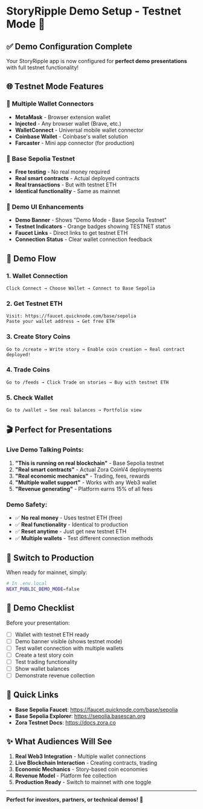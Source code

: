 # StoryRipple Demo Setup - Testnet Mode 🚀

## ✅ Demo Configuration Complete

Your StoryRipple app is now configured for **perfect demo presentations** with full testnet functionality!

## 🌐 Testnet Mode Features

### 🔧 **Multiple Wallet Connectors**
- **MetaMask** - Browser extension wallet
- **Injected** - Any browser wallet (Brave, etc.)
- **WalletConnect** - Universal mobile wallet connector
- **Coinbase Wallet** - Coinbase's wallet solution
- **Farcaster** - Mini app connector (for production)

### 🧪 **Base Sepolia Testnet**
- **Free testing** - No real money required
- **Real smart contracts** - Actual deployed contracts
- **Real transactions** - But with testnet ETH
- **Identical functionality** - Same as mainnet

### 🎯 **Demo UI Enhancements**
- **Demo Banner** - Shows "Demo Mode - Base Sepolia Testnet"
- **Testnet Indicators** - Orange badges showing TESTNET status
- **Faucet Links** - Direct links to get testnet ETH
- **Connection Status** - Clear wallet connection feedback

## 🚀 Demo Flow

### 1. **Wallet Connection**
```
Click Connect → Choose Wallet → Connect to Base Sepolia
```

### 2. **Get Testnet ETH**
```
Visit: https://faucet.quicknode.com/base/sepolia
Paste your wallet address → Get free ETH
```

### 3. **Create Story Coins**
```
Go to /create → Write story → Enable coin creation → Real contract deployed!
```

### 4. **Trade Coins**
```
Go to /feeds → Click Trade on stories → Buy with testnet ETH
```

### 5. **Check Wallet**
```
Go to /wallet → See real balances → Portfolio view
```

## 🎬 Perfect for Presentations

### **Live Demo Talking Points:**
1. **"This is running on real blockchain"** - Base Sepolia testnet
2. **"Real smart contracts"** - Actual Zora CoinV4 deployments  
3. **"Real economic mechanics"** - Trading, fees, rewards
4. **"Multiple wallet support"** - Works with any Web3 wallet
5. **"Revenue generating"** - Platform earns 15% of all fees

### **Demo Safety:**
- ✅ **No real money** - Uses testnet ETH (free)
- ✅ **Real functionality** - Identical to production
- ✅ **Reset anytime** - Just get new testnet ETH
- ✅ **Multiple wallets** - Test different connection methods

## 🔄 Switch to Production

When ready for mainnet, simply:

```bash
# In .env.local
NEXT_PUBLIC_DEMO_MODE=false
```

## 🎯 Demo Checklist

Before your presentation:

- [ ] Wallet with testnet ETH ready
- [ ] Demo banner visible (shows testnet mode)
- [ ] Test wallet connection with multiple wallets
- [ ] Create a test story coin
- [ ] Test trading functionality
- [ ] Show wallet balances
- [ ] Demonstrate revenue collection

## 🔗 Quick Links

- **Base Sepolia Faucet**: https://faucet.quicknode.com/base/sepolia
- **Base Sepolia Explorer**: https://sepolia.basescan.org
- **Zora Testnet Docs**: https://docs.zora.co

## ✨ What Audiences Will See

1. **Real Web3 Integration** - Multiple wallet connections
2. **Live Blockchain Interaction** - Creating contracts, trading
3. **Economic Mechanics** - Story-based coin economies  
4. **Revenue Model** - Platform fee collection
5. **Production Ready** - Switch to mainnet with one toggle

---

**Perfect for investors, partners, or technical demos!** 🎉 